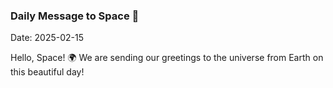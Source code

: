 ### Daily Message to Space 🌌
Date: 2025-02-15

Hello, Space! 🌍 We are sending our greetings to the universe from Earth on this beautiful day!
